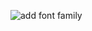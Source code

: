 ![add font family](https://user-images.githubusercontent.com/80275416/164345115-28e24ee5-dccf-45cd-a54b-8a973741d902.png)
